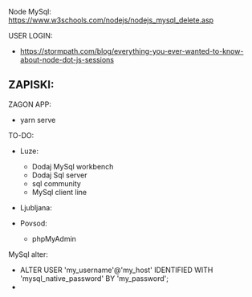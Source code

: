 
Node MySql:   
https://www.w3schools.com/nodejs/nodejs_mysql_delete.asp

USER LOGIN:
- https://stormpath.com/blog/everything-you-ever-wanted-to-know-about-node-dot-js-sessions 

ZAPISKI:
- 

ZAGON APP:
- yarn serve

TO-DO:
- Luze: 
    * Dodaj MySql workbench
    * Dodaj Sql server
    * sql community
    * MySql client line
- Ljubljana:

- Povsod:
    * phpMyAdmin

MySql alter:
- ALTER USER 'my_username'@'my_host' IDENTIFIED WITH 'mysql_native_password' BY 'my_password';
-